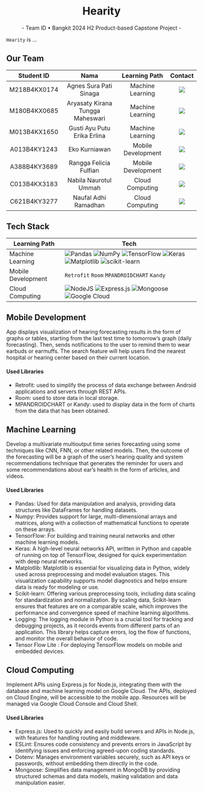 <h1 align="center">Hearity</h1>

<p align="center"> - Team ID   •   Bangkit 2024 H2 Product-based Capstone Project  - </p>

`Hearity` is ...

## Our Team

|  Student ID  |               Nama               |   Learning Path    |                                                                                            Contact                                                                                            |
| :----------: | :------------------------------: | :----------------: | :-------------------------------------------------------------------------------------------------------------------------------------------------------------------------------------------: |
| M218B4KX0174 |      Agnes Sura Pati Sinaga      |  Machine Learning  |        <a href="https://www.linkedin.com/in/agnes-sura-pati-sinaga/"><img src="https://img.shields.io/badge/LinkedIn-0077B5?style=for-the-badge&logo=linkedin&logoColor=white" /></a>         |
| M180B4KX0685 | Aryasaty Kirana Tungga Maheswari |  Machine Learning  |            <a href="https://www.linkedin.com/in/aryasatykirana/"><img src="https://img.shields.io/badge/LinkedIn-0077B5?style=for-the-badge&logo=linkedin&logoColor=white" /></a>             |
| M013B4KX1650 |   Gusti Ayu Putu Erika Erlina    |  Machine Learning  | <a href="https://www.linkedin.com/in/gusti-ayu-putu-erika-erlina-2105a5219/"><img src="https://img.shields.io/badge/LinkedIn-0077B5?style=for-the-badge&logo=linkedin&logoColor=white" /></a> |
| A013B4KY1243 |          Eko Kurniawan           | Mobile Development |              <a href="https://www.linkedin.com/in/eko-kurnia/"><img src="https://img.shields.io/badge/LinkedIn-0077B5?style=for-the-badge&logo=linkedin&logoColor=white" /></a>               |
| A388B4KY3689 |      Rangga Felicia Fulfian      | Mobile Development |         <a href="https://www.linkedin.com/in/ranggafeliciafulfian/"><img src="https://img.shields.io/badge/LinkedIn-0077B5?style=for-the-badge&logo=linkedin&logoColor=white" /></a>          |
| C013B4KX3183 |      Nabila Naurotul Ummah       |  Cloud Computing   |       <a href="https://www.linkedin.com/in/nabila-naurotul-338558284/"><img src="https://img.shields.io/badge/LinkedIn-0077B5?style=for-the-badge&logo=linkedin&logoColor=white" /></a>       |
| C621B4KY3277 |       Naufal Adhi Ramadhan       |  Cloud Computing   |            <a href="https://linkedin.com/in/naufaladhiramadhan/"><img src="https://img.shields.io/badge/LinkedIn-0077B5?style=for-the-badge&logo=linkedin&logoColor=white" /></a>             |

## Tech Stack

| Learning Path      | Tech                                                                                                                                                                                                                                                                                                                                                                                                                                                                                                                                                                                                                                                                                                               |
| ------------------ | ------------------------------------------------------------------------------------------------------------------------------------------------------------------------------------------------------------------------------------------------------------------------------------------------------------------------------------------------------------------------------------------------------------------------------------------------------------------------------------------------------------------------------------------------------------------------------------------------------------------------------------------------------------------------------------------------------------------ |
| Machine Learning   | ![Pandas](https://img.shields.io/badge/pandas-%23150458.svg?style=for-the-badge&logo=pandas&logoColor=white) ![NumPy](https://img.shields.io/badge/numpy-%23013243.svg?style=for-the-badge&logo=numpy&logoColor=white) ![TensorFlow](https://img.shields.io/badge/TensorFlow-%23FF6F00.svg?style=for-the-badge&logo=TensorFlow&logoColor=white) ![Keras](https://img.shields.io/badge/Keras-%23D00000.svg?style=for-the-badge&logo=Keras&logoColor=white) ![Matplotlib](https://img.shields.io/badge/Matplotlib-%23ffffff.svg?style=for-the-badge&logo=Matplotlib&logoColor=black) ![scikit-learn](https://img.shields.io/badge/scikit--learn-%23F7931E.svg?style=for-the-badge&logo=scikit-learn&logoColor=white) |
| Mobile Development | `Retrofit` `Room` `MPANDROIDCHART` `Kandy`                                                                                                                                                                                                                                                                                                                                                                                                                                                                                                                                                                                                                                                                         |
| Cloud Computing    | ![NodeJS](https://img.shields.io/badge/node.js-6DA55F?style=for-the-badge&logo=node.js&logoColor=white) ![Express.js](https://img.shields.io/badge/express.js-%23404d59.svg?style=for-the-badge&logo=express&logoColor=%2361DAFB) ![Mongoose](https://img.shields.io/badge/mongoose-%23880101.svg?style=for-the-badge&logo=mongoose&logoColor=white) ![Google Cloud](https://img.shields.io/badge/GoogleCloud-%234285F4.svg?style=for-the-badge&logo=google-cloud&logoColor=white)                                                                                                                                                                                                                                 |

## Mobile Development

App displays visualization of hearing forecasting results in the form of graphs or tables, starting from the last test time to tomorrow’s graph (daily forecasting). Then, sends notifications to the user to remind them to wear earbuds or earmuffs.
The search feature will help users find the nearest hospital or hearing center based on their current location.

#### Used Libraries

- Retrofit: used to simplify the process of data exchange between Android applications and servers through REST APIs.
- Room: used to store data in local storage.
- MPANDROIDCHART or Kandy: used to display data in the form of charts from the data that has been obtained.

## Machine Learning

Develop a multivariate multioutput time series forecasting using some techniques like CNN, FNN, or other related models. Then, the outcome of the forecasting will be a graph of the user’s hearing quality and system recommendations technique that generates the reminder for users and some recommendations about ear’s health in the form of articles, and videos.

#### Used Libraries

- Pandas: Used for data manipulation and analysis, providing data structures like DataFrames for handling datasets.
- Numpy: Provides support for large, multi-dimensional arrays and matrices, along with a collection of mathematical functions to operate on these arrays.
- TensorFlow: For building and training neural networks and other machine learning models.
- Keras: A high-level neural networks API, written in Python and capable of running on top of TensorFlow, designed for quick experimentation with deep neural networks.
- Matplotlib: Matplotlib is essential for visualizing data in Python, widely used across preprocessing and model evaluation stages. This visualization capability supports model diagnostics and helps ensure data is ready for modeling or use.
- Scikit-learn: Offering various preprocessing tools, including data scaling for standardization and normalization. By scaling data, Scikit-learn ensures that features are on a comparable scale, which improves the performance and convergence speed of machine learning algorithms.
- Logging: The logging module in Python is a crucial tool for tracking and debugging projects, as it records events from different parts of an application. This library helps capture errors, log the flow of functions, and monitor the overall behavior of code.
- Tensor Flow Lite : For deploying TensorFlow models on mobile and embedded devices.

## Cloud Computing

Implement APIs using Express.js for Node.js, integrating them with the database and machine learning model on Google Cloud. The APIs, deployed on Cloud Engine, will be accessible to the mobile app. Resources will be managed via Google Cloud Console and Cloud Shell.

#### Used Libraries

- Express.js: Used to quickly and easily build servers and APIs in Node.js, with features for handling routing and middleware.
- ESLint: Ensures code consistency and prevents errors in JavaScript by identifying issues and enforcing agreed-upon coding standards.
- Dotenv: Manages environment variables securely, such as API keys or passwords, without embedding them directly in the code.
- Mongoose: Simplifies data management in MongoDB by providing structured schemas and data models, making validation and data manipulation easier.
